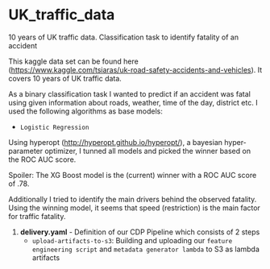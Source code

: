 # UK_traffic_data
10 years of UK traffic data. Classification task to identify fatality of an accident

This kaggle data set can be found here (https://www.kaggle.com/tsiaras/uk-road-safety-accidents-and-vehicles). 
It covers 10 years of UK traffic data. 

As a binary classification task I wanted to predict if an accident was fatal using given information about roads, weather, time of the day,
district etc. I used the following algorithms as base models:
* `Logistic Regression`
            
Using hyperopt (http://hyperopt.github.io/hyperopt/), a bayesian hyper-parameter optimizer, I tunned all models and picked the winner
based on the ROC AUC score. 

Spoiler: The XG Boost model is the (current) winner with a ROC AUC score of .78.

Additionally I tried to identify the main drivers behind the observed fatality. Using the winning model, it seems that speed (restriction) 
is the main factor for traffic fatality. 

1. **delivery.yaml** - Definition of our CDP Pipeline which consists of 2 steps
     - `upload-artifacts-to-s3`: Building and uploading our `feature engineering script` and `metadata generator lambda` to S3 as lambda artifacts
